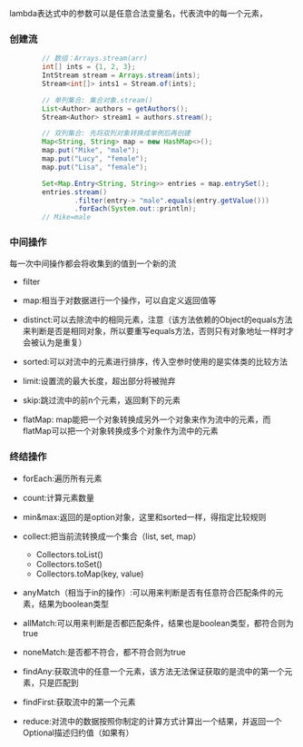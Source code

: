 

lambda表达式中的参数可以是任意合法变量名，代表流中的每一个元素，

### 创建流


```java
        // 数组：Arrays.stream(arr)
        int[] ints = {1, 2, 3};
        IntStream stream = Arrays.stream(ints);
        Stream<int[]> ints1 = Stream.of(ints);

        // 单列集合: 集合对象.stream()
        List<Author> authors = getAuthors();
        Stream<Author> stream1 = authors.stream();

        // 双列集合: 先将双列对象转换成单例后再创建
        Map<String, String> map = new HashMap<>();
        map.put("Mike", "male");
        map.put("Lucy", "female");
        map.put("Lisa", "female");

        Set<Map.Entry<String, String>> entries = map.entrySet();
        entries.stream()
                .filter(entry-> "male".equals(entry.getValue()))
                .forEach(System.out::println);
        // Mike=male
```

### 中间操作

每一次中间操作都会将收集到的值到一个新的流

- filter

- map:相当于对数据进行一个操作，可以自定义返回值等

- distinct:可以去除流中的相同元素，注意（该方法依赖的Object的equals方法来判断是否是相同对象，所以要重写equals方法，否则只有对象地址一样时才会被认为是重复）

- sorted:可以对流中的元素进行排序，传入空参时使用的是实体类的比较方法

- limit:设置流的最大长度，超出部分将被抛弃

- skip:跳过流中的前n个元素，返回剩下的元素

- flatMap: map能把一个对象转换成另外一个对象来作为流中的元素，而flatMap可以把一个对象转换成多个对象作为流中的元素

### 终结操作

- forEach:遍历所有元素
- count:计算元素数量
- min&max:返回的是option对象，这里和sorted一样，得指定比较规则
- collect:把当前流转换成一个集合（list, set, map）

  - Collectors.toList()
  - Collectors.toSet()
  - Collectors.toMap(key, value)



- anyMatch（相当于in的操作）:可以用来判断是否有任意符合匹配条件的元素，结果为boolean类型
- allMatch:可以用来判断是否都匹配条件，结果也是boolean类型，都符合则为true
- noneMatch:是否都不符合，都不符合则为true
- findAny:获取流中的任意一个元素，该方法无法保证获取的是流中的第一个元素，只是匹配到
- findFirst:获取流中的第一个元素
- reduce:对流中的数据按照你制定的计算方式计算出一个结果，并返回一个Optional描述归约值（如果有）
